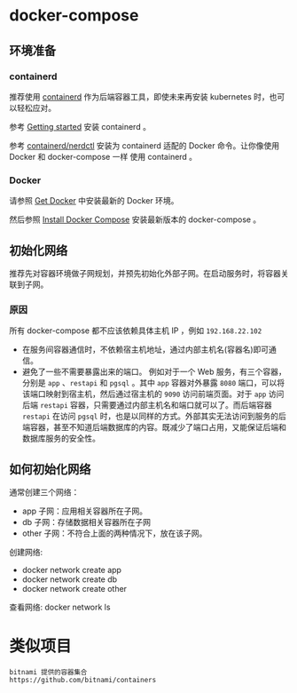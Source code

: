 # docker-compose

## 环境准备

### containerd

推荐使用 [containerd](https://containerd.io/) 作为后端容器工具，即使未来再安装 kubernetes 时，也可以轻松应对。

参考 [Getting started](https://containerd.io/docs/getting-started/) 安装 containerd 。

参考 [containerd/nerdctl](https://github.com/containerd/nerdctl) 安装为 containerd 适配的 Docker 命令。让你像使用 Docker 和 docker-compose 一样
使用 containerd 。

### Docker

请参照 [Get Docker](https://docs.docker.com/get-docker/) 中安装最新的 Docker 环境。

然后参照 [Install Docker Compose](https://docs.docker.com/compose/install/) 安装最新版本的 docker-compose 。

## 初始化网络

推荐先对容器环境做子网规划，并预先初始化外部子网。在启动服务时，将容器关联到子网。

### 原因

所有 docker-compose 都不应该依赖具体主机 IP ，例如 `192.168.22.102`

- 在服务间容器通信时，不依赖宿主机地址，通过内部主机名(容器名)即可通信。
- 避免了一些不需要暴露出来的端口。
  例如对于一个 Web 服务，有三个容器，分别是 `app` 、`restapi` 和 `pgsql` 。其中 `app` 容器对外暴露 `8080` 端口，可以将该端口映射到宿主机，然后通过宿主机的 `9090` 访问前端页面。对于 `app` 访问后端 `restapi` 容器，只需要通过内部主机名和端口就可以了。而后端容器 `restapi` 在访问 `pgsql` 时，也是以同样的方式。外部其实无法访问到服务的后端容器，甚至不知道后端数据库的内容。既减少了端口占用，又能保证后端和数据库服务的安全性。

## 如何初始化网络

通常创建三个网络：

- app 子网：应用相关容器所在子网。
- db 子网：存储数据相关容器所在子网
- other 子网：不符合上面的两种情况下，放在该子网。

创建网络:

- docker network create app
- docker network create db
- docker network create other

查看网络:
docker network ls

# 类似项目

    bitnami 提供的容器集合
    https://github.com/bitnami/containers
